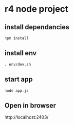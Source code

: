 # r4 node project

## install dependancies
```npm install```

## install env
```. env/dev.sh```

## start app
```node app.js```

## Open in browser
http://localhost:2403/
